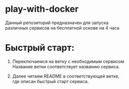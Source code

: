 # play-with-docker

Данный репозиторий предназначен для запуска</br>
различных сервисов на бесплатной основе на 4 часа

# Быстрый старт:

1.  Переключаемся на ветку с необходимым сервисом</br>
    Название ветки соответствует названию сервиса.

2.  Далее читаем README в соответствующей ветке,</br>
    где описан быстрый старт сервиса.  